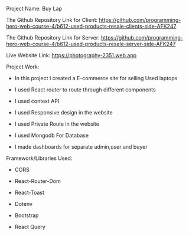 Project Name: Buy Lap

The Github Repository Link for Client:  https://github.com/programming-hero-web-course-4/b612-used-products-resale-clients-side-AFK247

The Github Repository Link for Server: https://github.com/programming-hero-web-course-4/b612-used-products-resale-server-side-AFK247

Live Website Link: https://photography-2351.web.app

Project Work: 

* In this project I created a E-commerce site for selling Used laptops

* I used React router to route through different components

* I used context API

* I used Responsive design in the website

* I used Private Route in the website

* I used Mongodb For Database

* I made dashboards for separate admin,user and buyer


Framework/Libraries Used:

* CORS

* React-Router-Dom

* React-Toast

* Dotenv

* Bootstrap

* React Query